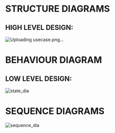 # **STRUCTURE DIAGRAMS**

## HIGH LEVEL DESIGN:
![Uploading usecase.png…]()

# **BEHAVIOUR DIAGRAM**
## LOW LEVEL DESIGN:
![state_dia](https://user-images.githubusercontent.com/99134492/153453209-97e52e9f-2505-4c5e-acae-8dd02360b526.png)

# **SEQUENCE DIAGRAMS**
![sequence_dia](https://user-images.githubusercontent.com/99134492/153453365-2710b466-6c6d-4ff8-a1b8-ea47c0a8a799.jpg)
